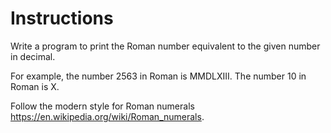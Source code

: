# Instructions

Write a program to print the Roman number equivalent to the given number in decimal.

For example, the number 2563 in Roman is MMDLXIII. The number 10 in Roman is X.

Follow the modern style for Roman numerals https://en.wikipedia.org/wiki/Roman_numerals.
